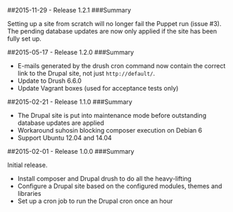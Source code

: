 ##2015-11-29 - Release 1.2.1
###Summary

Setting up a site from scratch will no longer fail the Puppet run (issue #3). The pending database updates are now only
applied if the site has been fully set up.

##2015-05-17 - Release 1.2.0
###Summary

* E-mails generated by the drush cron command now contain the correct link to the Drupal site, not just `http://default/`.
* Update to Drush 6.6.0
* Update Vagrant boxes (used for acceptance tests only)

##2015-02-21 - Release 1.1.0
###Summary

* The Drupal site is put into maintenance mode before outstanding database updates are applied
* Workaround suhosin blocking composer execution on Debian 6
* Support Ubuntu 12.04 and 14.04

##2015-02-01 - Release 1.0.0
###Summary

Initial release.

* Install composer and Drupal drush to do all the heavy-lifting
* Configure a Drupal site based on the configured modules, themes and libraries
* Set up a cron job to run the Drupal cron once an hour
